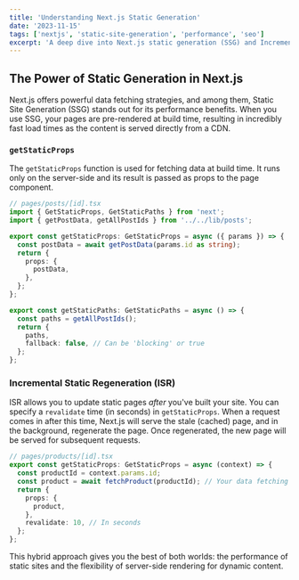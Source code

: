 ```yaml
---
title: 'Understanding Next.js Static Generation'
date: '2023-11-15'
tags: ['nextjs', 'static-site-generation', 'performance', 'seo']
excerpt: 'A deep dive into Next.js static generation (SSG) and Incremental Static Regeneration (ISR) for optimal performance and SEO.'
---
```


## The Power of Static Generation in Next.js

Next.js offers powerful data fetching strategies, and among them, Static Site Generation (SSG) stands out for its performance benefits. When you use SSG, your pages are pre-rendered at build time, resulting in incredibly fast load times as the content is served directly from a CDN.

### `getStaticProps`

The `getStaticProps` function is used for fetching data at build time. It runs only on the server-side and its result is passed as props to the page component.

```typescript
// pages/posts/[id].tsx
import { GetStaticProps, GetStaticPaths } from 'next';
import { getPostData, getAllPostIds } from '../../lib/posts';

export const getStaticProps: GetStaticProps = async ({ params }) => {
  const postData = await getPostData(params.id as string);
  return {
    props: {
      postData,
    },
  };
};

export const getStaticPaths: GetStaticPaths = async () => {
  const paths = getAllPostIds();
  return {
    paths,
    fallback: false, // Can be 'blocking' or true
  };
};
```

### Incremental Static Regeneration (ISR)

ISR allows you to update static pages *after* you've built your site. You can specify a `revalidate` time (in seconds) in `getStaticProps`. When a request comes in after this time, Next.js will serve the stale (cached) page, and in the background, regenerate the page. Once regenerated, the new page will be served for subsequent requests.

```typescript
// pages/products/[id].tsx
export const getStaticProps: GetStaticProps = async (context) => {
  const productId = context.params.id;
  const product = await fetchProduct(productId); // Your data fetching logic
  return {
    props: {
      product,
    },
    revalidate: 10, // In seconds
  };
};
```

This hybrid approach gives you the best of both worlds: the performance of static sites and the flexibility of server-side rendering for dynamic content.
